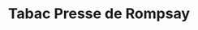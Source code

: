 ---
title: "Tabac Presse de Rompsay"
url: /perigny/tabac-presse-de-rompsay/
shop: marchand de journaux
---